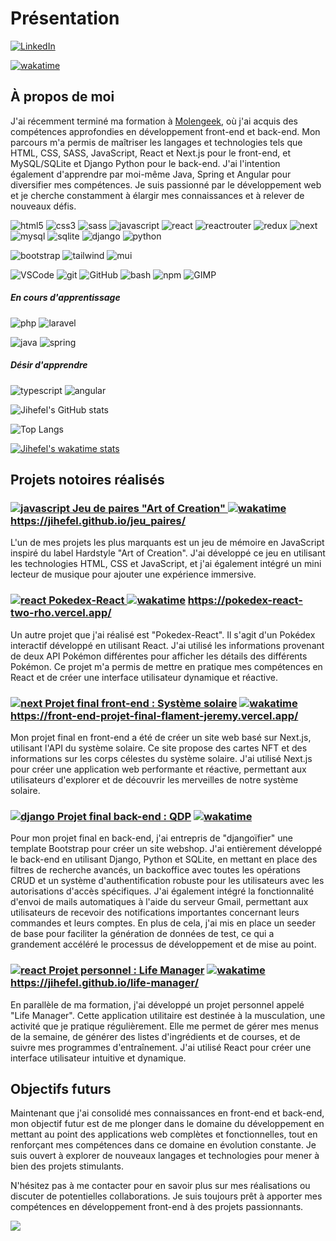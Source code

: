 # Présentation

[![LinkedIn](https://img.shields.io/badge/-LinkedIn-0A66C2?logo=LinkedIn&logoColor=white&style=flat)](https://www.linkedin.com/in/jfljflament/)

[![wakatime](https://wakatime.com/badge/user/c61c0565-ed7c-4256-bf44-388266fed5fb.svg)](https://wakatime.com/@c61c0565-ed7c-4256-bf44-388266fed5fb)

## À propos de moi
J'ai récemment terminé ma formation à [Molengeek](https://molengeek.com/), où j'ai acquis des compétences approfondies en développement front-end et back-end. Mon parcours m'a permis de maîtriser les langages et technologies tels que HTML, CSS, SASS, JavaScript, React et Next.js pour le front-end, et MySQL/SQLite et Django Python pour le back-end. J'ai l'intention également d'apprendre par moi-même Java, Spring et Angular pour diversifier mes compétences. Je suis passionné par le développement web et je cherche constamment à élargir mes connaissances et à relever de nouveaux défis.

![html5](https://img.shields.io/badge/-HTML5-E34F26?logo=HTML5&logoColor=white&style=flat) ![css3](https://img.shields.io/badge/-CSS3-1572B6?logo=CSS3&logoColor=white&style=flat) ![sass](https://img.shields.io/badge/-SASS-CC6699?logo=Sass&logoColor=white&style=flat) ![javascript](https://img.shields.io/badge/-JavaScript-F7DF1E?logo=JavaScript&logoColor=black&style=flat) ![react](https://img.shields.io/badge/-ReactJs-61DAFB?logo=React&logoColor=white&style=flat) ![reactrouter](https://img.shields.io/badge/-React%20Router-CA4245?logo=React%20Router&logoColor=black&style=flat) ![redux](https://img.shields.io/badge/-Redux%20Toolkit-764ABC?logo=Redux&logoColor=white&style=flat) ![next](https://img.shields.io/badge/-Next.js-black?logo=Next.js&logoColor=white&style=flat) ![mysql](https://img.shields.io/badge/-MySQL-00758f?logo=MySQL&logoColor=white&style=flat) ![sqlite](https://img.shields.io/badge/-SQLite-003B57?logo=SQLite&logoColor=white&style=flat) ![django](https://img.shields.io/badge/-Django-092E20?logo=Django&logoColor=white&style=flat) ![python](https://img.shields.io/badge/-Python-3776AB?logo=Python&logoColor=ffde57&style=flat)

![bootstrap](https://img.shields.io/badge/-Bootstrap-7952B3?logo=Bootstrap&logoColor=white&style=flat) ![tailwind](https://img.shields.io/badge/-Tailwind%20CSS-white?logo=Tailwind%20CSS&logoColor=06B6D4&style=flat) ![mui](https://img.shields.io/badge/-Material%20UI-007FFF?logo=MUI&logoColor=white&style=flat) 

![VSCode](https://img.shields.io/badge/-Visual%20Studio%20Code-007ACC?logo=visualstudiocode&logoColor=white&style=flat) ![git](https://img.shields.io/badge/-Git-white?logo=Git&logoColor=F05032&style=flat) ![GitHub](https://img.shields.io/badge/-GitHub-181717?logo=GitHub&logoColor=white&style=flat) ![bash](https://img.shields.io/badge/-Bash-4EAA25?logo=GNU%20Bash&logoColor=white&style=flat) ![npm](https://img.shields.io/badge/-npm-CB3837?logo=npm&logoColor=white&style=flat) ![GIMP](https://img.shields.io/badge/-GIMP-5C5543?logo=GIMP&logoColor=white&style=flat) 

##### En cours d'apprentissage
![php](https://img.shields.io/badge/-PHP-777BB4?logo=PHP&logoColor=white&style=flat) ![laravel](https://img.shields.io/badge/-Laravel-F05340?logo=Laravel&logoColor=white&style=flat) 

![java](https://img.shields.io/badge/-Java-f89820?logo=Oracle&logoColor=white&style=flat) ![spring](https://img.shields.io/badge/-Spring-6DB33F?logo=Spring&logoColor=white&style=flat) 

##### Désir d'apprendre
![typescript](https://img.shields.io/badge/-TypeScript-3178C6?logo=Typescript&logoColor=white&style=flat) ![angular](https://img.shields.io/badge/-Angular-DD0031?logo=Angular&logoColor=white&style=flat) 


![Jihefel's GitHub stats](https://github-readme-stats.vercel.app/api?username=jihefel&theme=transparent&hide_border=true&layout=compact)

![Top Langs](https://github-readme-stats.vercel.app/api/top-langs/?username=jihefel&layout=compact&theme=transparent&hide_border=true)

[![Jihefel's wakatime stats](https://github-readme-stats.vercel.app/api/wakatime?username=jihefel&layout=compact&hide_border=true&theme=transparent)](https://wakatime.com/@c61c0565-ed7c-4256-bf44-388266fed5fb)



## Projets notoires réalisés

### [![javascript](https://img.shields.io/badge/-F7DF1E?logo=JavaScript&logoColor=black&style=flat) Jeu de paires "Art of Creation" ](https://github.com/Jihefel/jeu_paires) [![wakatime](https://wakatime.com/badge/user/c61c0565-ed7c-4256-bf44-388266fed5fb/project/893ea8be-4799-4710-9056-63a9132ecd52.svg)](https://wakatime.com/badge/user/c61c0565-ed7c-4256-bf44-388266fed5fb/project/893ea8be-4799-4710-9056-63a9132ecd52) https://jihefel.github.io/jeu_paires/

L'un de mes projets les plus marquants est un jeu de mémoire en JavaScript inspiré du label Hardstyle "Art of Creation". J'ai développé ce jeu en utilisant les technologies HTML, CSS et JavaScript, et j'ai également intégré un mini lecteur de musique pour ajouter une expérience immersive.

### [![react](https://img.shields.io/badge/-61DAFB?logo=React&logoColor=white&style=flat) Pokedex-React ](https://github.com/Jihefel/Pokedex-React) [![wakatime](https://wakatime.com/badge/user/c61c0565-ed7c-4256-bf44-388266fed5fb/project/275ddfc0-0e06-4b2b-99f6-7e3795427dfc.svg)](https://wakatime.com/badge/user/c61c0565-ed7c-4256-bf44-388266fed5fb/project/275ddfc0-0e06-4b2b-99f6-7e3795427dfc) https://pokedex-react-two-rho.vercel.app/
Un autre projet que j'ai réalisé est "Pokedex-React". Il s'agit d'un Pokédex interactif développé en utilisant React. J'ai utilisé les informations provenant de deux API Pokémon différentes pour afficher les détails des différents Pokémon. Ce projet m'a permis de mettre en pratique mes compétences en React et de créer une interface utilisateur dynamique et réactive.

### [![next](https://img.shields.io/badge/-black?logo=Next.js&logoColor=white&style=flat) Projet final front-end : Système solaire](https://github.com/Jihefel/Front-end-Projet_final-Flament_Jeremy) [![wakatime](https://wakatime.com/badge/user/c61c0565-ed7c-4256-bf44-388266fed5fb/project/4a06ad5b-3402-41b8-951f-bdcd0cb80d20.svg)](https://wakatime.com/badge/user/c61c0565-ed7c-4256-bf44-388266fed5fb/project/4a06ad5b-3402-41b8-951f-bdcd0cb80d20) https://front-end-projet-final-flament-jeremy.vercel.app/
Mon projet final en front-end a été de créer un site web basé sur Next.js, utilisant l'API du système solaire. Ce site propose des cartes NFT et des informations sur les corps célestes du système solaire. J'ai utilisé Next.js pour créer une application web performante et réactive, permettant aux utilisateurs d'explorer et de découvrir les merveilles de notre système solaire.

### [![django](https://img.shields.io/badge/-092E20?logo=Django&logoColor=white&style=flat) Projet final back-end : QDP](https://github.com/Jihefel/Backend-Projet_final-Flament_Jeremy) [![wakatime](https://wakatime.com/badge/user/c61c0565-ed7c-4256-bf44-388266fed5fb/project/f65adcad-f0da-45d4-9496-4b998954364e.svg)](https://wakatime.com/badge/user/c61c0565-ed7c-4256-bf44-388266fed5fb/project/f65adcad-f0da-45d4-9496-4b998954364e)
Pour mon projet final en back-end, j'ai entrepris de "djangoïfier" une template Bootstrap pour créer un site webshop. J'ai entièrement développé le back-end en utilisant Django, Python et SQLite, en mettant en place des filtres de recherche avancés, un backoffice avec toutes les opérations CRUD et un système d'authentification robuste pour les utilisateurs avec les autorisations d'accès spécifiques. J'ai également intégré la fonctionnalité d'envoi de mails automatiques à l'aide du serveur Gmail, permettant aux utilisateurs de recevoir des notifications importantes concernant leurs commandes et leurs comptes.
En plus de cela, j'ai mis en place un seeder de base pour faciliter la génération de données de test, ce qui a grandement accéléré le processus de développement et de mise au point.

### [![react](https://img.shields.io/badge/-61DAFB?logo=React&logoColor=white&style=flat) Projet personnel : Life Manager](https://github.com/Jihefel/life-manager) [![wakatime](https://wakatime.com/badge/user/c61c0565-ed7c-4256-bf44-388266fed5fb/project/4a6699b5-d5f4-44a8-bd5c-ac65fee8ea2d.svg)](https://wakatime.com/badge/user/c61c0565-ed7c-4256-bf44-388266fed5fb/project/4a6699b5-d5f4-44a8-bd5c-ac65fee8ea2d) https://jihefel.github.io/life-manager/
En parallèle de ma formation, j'ai développé un projet personnel appelé "Life Manager". Cette application utilitaire est destinée à la musculation, une activité que je pratique régulièrement. Elle me permet de gérer mes menus de la semaine, de générer des listes d'ingrédients et de courses, et de suivre mes programmes d'entraînement. J'ai utilisé React pour créer une interface utilisateur intuitive et dynamique.

## Objectifs futurs
Maintenant que j'ai consolidé mes connaissances en front-end et back-end, mon objectif futur est de me plonger dans le domaine du développement en mettant au point des applications web complètes et fonctionnelles, tout en renforçant mes compétences dans ce domaine en évolution constante. Je suis ouvert à explorer de nouveaux langages et technologies pour mener à bien des projets stimulants.

N'hésitez pas à me contacter pour en savoir plus sur mes réalisations ou discuter de potentielles collaborations. Je suis toujours prêt à apporter mes compétences en développement front-end à des projets passionnants.

![](https://komarev.com/ghpvc/?username=jihefel)
